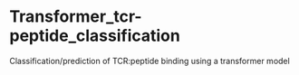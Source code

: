 # Transformer_tcr-peptide_classification
Classification/prediction of TCR:peptide binding using a transformer model
